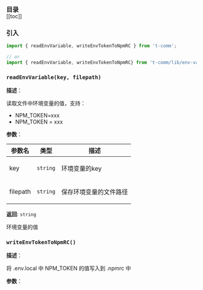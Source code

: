 <h3 style="margin-bottom: -1rem;">目录</h3>

[[toc]]

<h3>引入</h3>

```ts
import { readEnvVariable, writeEnvTokenToNpmRC } from 't-comm';

// or
import { readEnvVariable, writeEnvTokenToNpmRC} from 't-comm/lib/env-variable/index';
```


### `readEnvVariable(key, filepath)` 


**描述**：<p>读取文件中环境变量的值，支持：</p>
<ul>
<li>NPM_TOKEN=xxx</li>
<li>NPM_TOKEN = xxx</li>
</ul>

**参数**：


| 参数名 | 类型 | 描述 |
| --- | --- | --- |
| key | <code>string</code> | <p>环境变量的key</p> |
| filepath | <code>string</code> | <p>保存环境变量的文件路径</p> |

**返回**: <code>string</code><br>

<p>环境变量的值</p>

<a name="writeEnvTokenToNpmRC"></a>

### `writeEnvTokenToNpmRC()` 


**描述**：<p>将 .env.local 中 NPM_TOKEN 的值写入到 .npmrc 中</p>

**参数**：



